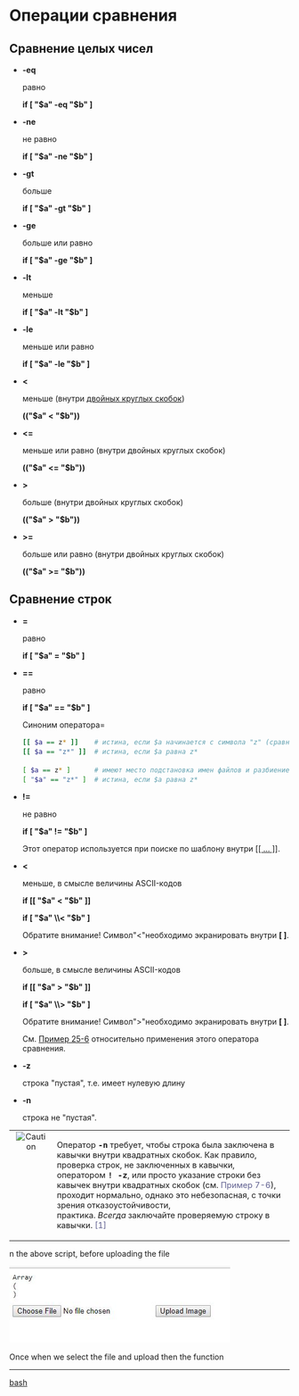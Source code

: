 # Операции сравнения

## Сравнение целых чисел

* **\-eq**

	равно

	**if \[ "$a" -eq "$b" \]**

* **\-ne**

	не равно

	**if \[ "$a" -ne "$b" \]**

* **\-gt**

	больше

	**if \[ "$a" -gt "$b" \]**

* **\-ge**

	больше или равно

	**if \[ "$a" -ge "$b" \]**

* **\-lt**

	меньше

	**if \[ "$a" -lt "$b" \]**

* **\-le**

	меньше или равно

	**if \[ "$a" -le "$b" \]**

* **<**

	меньше (внутри [двойных круглых скобок](https://www.opennet.ru/docs/RUS/bash_scripting_guide/x4862.html))

	**(("$a" < "$b"))**

* **<=**

	меньше или равно (внутри двойных круглых скобок)

	**(("$a" <= "$b"))**

* **\>**

	больше (внутри двойных круглых скобок)

	**(("$a" > "$b"))**

* **\>=**

	больше или равно (внутри двойных круглых скобок)

	**(("$a" >= "$b"))**

## Сравнение строк

* **\=**

	равно

	**if \[ "$a" = "$b" \]**

* **\==**

	равно

	**if \[ "$a" == "$b" \]**

	Синоним оператора\=

	```bash
	[[ $a == z* ]]    # истина, если $a начинается с символа "z" (сравнение по шаблону)
	[[ $a == "z*" ]]  # истина, если $a равна z*

	[ $a == z* ]      # имеют место подстановка имен файлов и разбиение на слова
	[ "$a" == "z*" ]  # истина, если $a равна z*
	```

* **!=**

	не равно

	**if \[ "$a" != "$b" \]**

	Этот оператор используется при поиске по шаблону внутри [\[\[ ... \]\]](https://www.opennet.ru/docs/RUS/bash_scripting_guide/c2171.html#DBLBRACKETS).

* **<**

	меньше, в смысле величины ASCII-кодов

	**if \[\[ "$a" < "$b" \]\]**

	**if \[ "$a" \\< "$b" \]**

	Обратите внимание! Символ"<"необходимо экранировать внутри **\[ \]**.

* **\>**

	больше, в смысле величины ASCII-кодов

	**if \[\[ "$a" > "$b" \]\]**

	**if \[ "$a" \\> "$b" \]**

	Обратите внимание! Символ">"необходимо экранировать внутри **\[ \]**.

	См. [Пример 25-6](https://www.opennet.ru/docs/RUS/bash_scripting_guide/c12790.html#BUBBLE) относительно применения этого оператора сравнения.

* **\-z**

	строка "пустая", т.е. имеет нулевую длину

* **\-n**

	строка не "пустая".

<table class="CAUTION" width="90%" border="0"><tbody><tr><td width="25" align="center" valign="top" style="font-size: 11pt;"><img src="https://www.opennet.ru/docs/RUS/bash_scripting_guide/misc/abs-book/images/caution.gif" hspace="5" alt="Caution"></td><td align="left" valign="top" style="font-size: 11pt;"><p>Оператор<span>&nbsp;</span><tt class="USERINPUT"><strong>-n</strong></tt><span>&nbsp;</span>требует, чтобы строка была заключена в кавычки внутри квадратных скобок. Как правило, проверка строк, не заключенных в кавычки, оператором<span>&nbsp;</span><tt class="USERINPUT"><strong>! -z</strong></tt>, или просто указание строки без кавычек внутри квадратных скобок (см.<span>&nbsp;</span><a href="https://www.opennet.ru/docs/RUS/bash_scripting_guide/x2565.html#STRTEST" style="text-decoration: none; color: rgb(96, 96, 144);">Пример 7-6</a>), проходит нормально, однако это небезопасная, с точки зрения отказоустойчивости, практика.<span>&nbsp;</span><span class="emphasis"><em class="EMPHASIS">Всегда</em></span><span>&nbsp;</span>заключайте проверяемую строку в кавычки.<span>&nbsp;</span><a name="AEN2722" href="https://www.opennet.ru/docs/RUS/bash_scripting_guide/x2565.html#FTN.AEN2722" style="text-decoration: none; color: rgb(96, 96, 144);"><span class="footnote">[1]</span></a></p></td></tr></tbody></table>
n the above script, before uploading the file

![PHPuploadfile](/images/42d23a8eb8a09002f6a8dfa90a9dbe08.jpg)

Once when we select the file and upload then the function

**********
[bash](/tags/bash.md)
